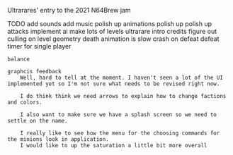 
Ultrarares' entry to the 2021 N64Brew jam

TODO
    add sounds
    add music
    polish up animations
    polish up 
    polish up attacks
    implement ai
    make lots of levels
    ultrarare intro
    credits
    figure out culling on level geometry
    death animation is slow
    crash on defeat
    defeat timer for single player

    balance

    graphcis feedback
        Well, hard to tell at the moment. I haven't seen a lot of the UI implemented yet so I'm not sure what needs to be revised right now. 

        I do think think we need arrows to explain how to change factions and colors.

        I also want to make sure we have a splash screen so we need to settle on the name. 

        I really like to see how the menu for the choosing commands for the minions look in application.
        I would like to up the saturation a little bit more overall